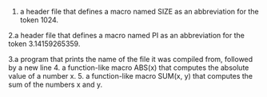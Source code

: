1. a header file that defines a macro named SIZE as an abbreviation for the token 1024.

2.a header file that defines a macro named PI as an abbreviation for the token 3.14159265359.

3.a program that prints the name of the file it was compiled from, followed by a new line
4. a function-like macro ABS(x) that computes the absolute value of a number x.
5. a function-like macro SUM(x, y) that computes the sum of the numbers x and y.
